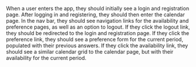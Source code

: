 When a user enters the app, they should initially see a login and registration page. After logging in and registering, they should then enter the calendar page. In the nav bar, they should see navigation links for the availability and preference pages, as well as an option to logout. If they click the logout link, they should be redirected to the login and registration page. If they click the preference link, they should see a preference form for the current period, populated with their previous answers. If they click the availability link, they should see a similar calendar grid to the calendar page, but with their availability for the current period.
